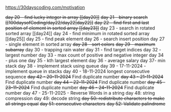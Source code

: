 https://30dayscoding.com/motivation




~~day 20 - find lucky integer in array [[day20]]~~ 
~~day 21 - binary search [[100daysofCoding/day22/day22|day22]]~~
~~day 22 - find first and last position of element in sorted array [[day23]]~~
day 23 - search in rotated sorted array [[day24]]
day 24 - find minimum in rotated sorted array [[day25]]
day 25 - find peak element 
day 26 - search insert position 
day 27 - single element in sorted array
~~day 28 - sort colors~~
~~day 29 - maximum subarray~~
day 30 - trapping rain water
day 31 - find target indices 
day 32 - largest number
day 33 - max count of positive and negative integer
day 34 - plus one
day 35 - kth largest element
day 36 - average salary
day 37- min stack
day 38 - implement stack using queue
day 39 - 17-11-2024 - implement queue in stacks
day 40 - 18-11-2024 longest consecutive sequence
~~day 42 - 20-11-2024~~ Find duplicate number
~~day 43 - 21-11-2024~~ Find duplicate number
~~day 44 - 22-11-2024~~ Find duplicate number
~~day 45 - 23-11-2024~~ Find duplicate number
~~day 46 - 24-11-2024~~ Find duplicate number
day 47 - 25-11-2025 - Reverse Words in a string
day 48: string compression
day 49: decode string
~~day 50: redistribute characters to make all strings equal~~
~~day 51: consecutive characters~~
~~day 52: Validate palindrome~~